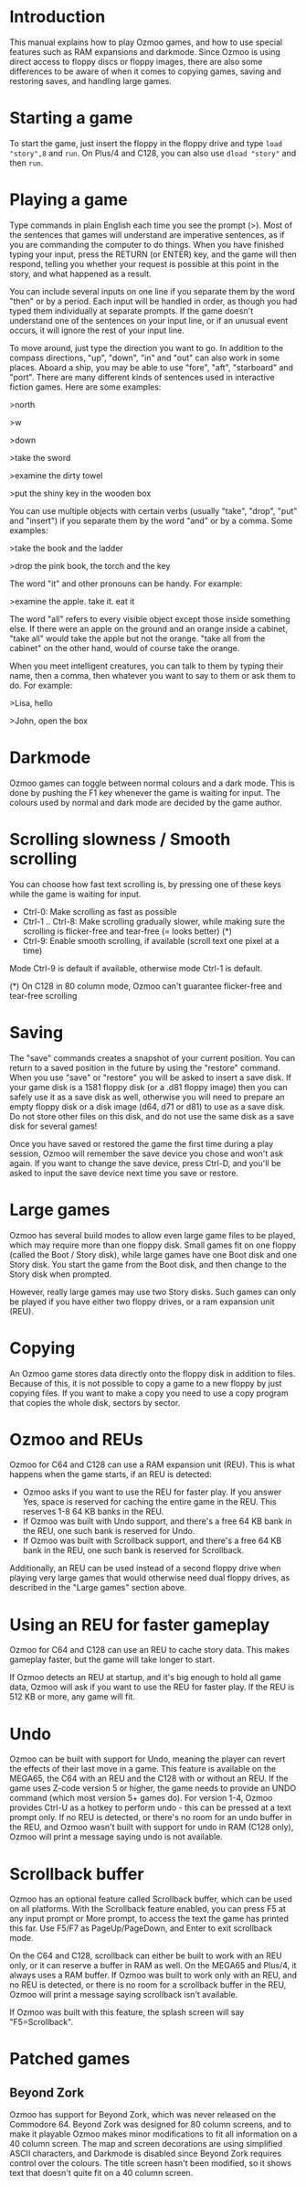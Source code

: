<!-- pandoc manual.md -o manual.pdf -->

# Introduction

This manual explains how to play Ozmoo games, and how to use special features such as RAM expansions and darkmode. Since Ozmoo is using direct access to floppy discs or floppy images, there are also some differences to be aware of when it comes to copying games, saving and restoring saves, and handling large games. 

# Starting a game

To start the game, just insert the floppy in the floppy drive and type `load "story",8` and `run`. On Plus/4 and C128, you can also use `dload "story"` and then `run`.

# Playing a game

Type commands in plain English each time you see the prompt (\>). Most of the sentences that games will understand are imperative sentences, as if you are commanding the computer to do things. When you have finished typing your input, press the RETURN (or ENTER) key, and the game will then respond, telling you whether your request is possible at this point in the story, and what happened as a result.

You can include several inputs on one line if you separate them by the word "then" or by a period. Each input will be handled in order, as though you had typed them individually at separate prompts. If the game doesn't understand one of the sentences on your input line, or if an unusual event occurs, it will ignore the rest of your input line. 

To move around, just type the direction you want to go. In addition to the compass directions, "up", "down", "in" and "out" can also work in some places. Aboard a ship, you may be able to use "fore", "aft", "starboard" and "port". There are many different kinds of sentences used in interactive fiction games. Here are some examples:

\>north

\>w

\>down 

\>take the sword

\>examine the dirty towel

\>put the shiny key in the wooden box

You can use multiple objects with certain verbs (usually "take", "drop", "put" and "insert") if you separate them by the word "and" or by a comma. Some examples: 

\>take the book and the ladder

\>drop the pink book, the torch and the key


The word "it" and other pronouns can be handy. For example:

\>examine the apple. take it. eat it

The word "all" refers to every visible object except those inside something else. If there were an apple on the ground and an orange inside a cabinet, "take all" would take the apple but not the orange. "take all from the cabinet" on the other hand, would of course take the orange.

When you meet intelligent creatures, you can talk to them by typing their name, then a comma, then whatever you want to say to them or ask them to do. For example:

\>Lisa, hello

\>John, open the box

# Darkmode
Ozmoo games can toggle between normal colours and a dark mode. This is done by pushing the F1 key whenever the game is waiting for input. The colours used by normal and dark mode are decided by the game author.

# Scrolling slowness / Smooth scrolling
You can choose how fast text scrolling is, by pressing one of these keys while the game is waiting for input.

* Ctrl-0: Make scrolling as fast as possible
* Ctrl-1 .. Ctrl-8: Make scrolling gradually slower, while making sure the scrolling is flicker-free and tear-free (= looks better) (*)
* Ctrl-9: Enable smooth scrolling, if available (scroll text one pixel at a time)

Mode Ctrl-9 is default if available, otherwise mode Ctrl-1 is default.

(*) On C128 in 80 column mode, Ozmoo can't guarantee flicker-free and tear-free scrolling

# Saving
The "save" commands creates a snapshot of your current position. You can return to a saved position in the future by using the "restore" command. When you use "save" or "restore" you will be asked to insert a save disk. If your game disk is a 1581 floppy disk (or a .d81 floppy image) then you can safely use it as a save disk as well, otherwise you will need to prepare an empty floppy disk or a disk image (d64, d71 or d81) to use as a save disk. Do not store other files on this disk, and do not use the same disk as a save disk for several games!

Once you have saved or restored the game the first time during a play session, Ozmoo will remember the save device you chose and won't ask again. If you want to change the save device, press Ctrl-D, and you'll be asked to input the save device next time you save or restore.

# Large games
Ozmoo has several build modes to allow even large game files to be played, which may require more than one floppy disk. Small games fit on one floppy (called the Boot / Story disk), while large games have one Boot disk and one Story disk. You start the game from the Boot disk, and then change to the Story disk when prompted.

However, really large games may use two Story disks. Such games can only be played if you have either two floppy drives, or a ram expansion unit (REU).

# Copying
An Ozmoo game stores data directly onto the floppy disk in addition to files. Because of this, it is not possible to copy a game to a new floppy by just copying files. If you want to make a copy you need to use a copy program that copies the whole disk, sectors by sector.

# Ozmoo and REUs
Ozmoo for C64 and C128 can use a RAM expansion unit (REU). This is what happens when the game starts, if an REU is detected:

* Ozmoo asks if you want to use the REU for faster play. If you answer Yes, space is reserved for caching the entire game in the REU. This reserves 1-8 64 KB banks in the REU.
* If Ozmoo was built with Undo support, and there's a free 64 KB bank in the REU, one such bank is reserved for Undo.
* If Ozmoo was built with Scrollback support, and there's a free 64 KB bank in the REU, one such bank is reserved for Scrollback.

Additionally, an REU can be used instead of a second floppy drive when playing very large games that would otherwise need dual floppy drives, as described in the "Large games" section above.

# Using an REU for faster gameplay
Ozmoo for C64 and C128 can use an REU to cache story data. This makes gameplay faster, but the game will take longer to start. 

If Ozmoo detects an REU at startup, and it's big enough to hold all game data, Ozmoo will ask if you want to use the REU for faster play. If the REU is 512 KB or more, any game will fit.

# Undo
Ozmoo can be built with support for Undo, meaning the player can revert the effects of their last move in a game. This feature is available on the MEGA65, the C64 with an REU and the C128 with or without an REU. If the game uses Z-code version 5 or higher, the game needs to provide an UNDO command (which most version 5+ games do). For version 1-4, Ozmoo provides Ctrl-U as a hotkey to perform undo - this can be pressed at a text prompt only. If no REU is detected, or there's no room for an undo buffer in the REU, and Ozmoo wasn't built with support for undo in RAM (C128 only), Ozmoo will print a message saying undo is not available.

# Scrollback buffer
Ozmoo has an optional feature called Scrollback buffer, which can be used on all platforms. With the Scrollback feature enabled, you can press F5 at any input prompt or More prompt, to access the text the game has printed this far. Use F5/F7 as PageUp/PageDown, and Enter to exit scrollback mode. 

On the C64 and C128, scrollback can either be built to work with an REU only, or it can reserve a buffer in RAM as well. On the MEGA65 and Plus/4, it always uses a RAM buffer. If Ozmoo was built to work only with an REU, and no REU is detected, or there is no room for a scrollback buffer in the REU, Ozmoo will print a message saying scrollback isn't available.

If Ozmoo was built with this feature, the splash screen will say "F5=Scrollback".

# Patched games

## Beyond Zork
Ozmoo has support for Beyond Zork, which was never released on the Commodore 64. Beyond Zork was designed for 80 column screens, and to make it playable Ozmoo makes minor modifications to fit all information on a 40 column screen. The map and screen decorations are using simplified ASCII characters, and Darkmode is disabled since Beyond Zork requires control over the colours. The title screen hasn't been modified, so it shows text that doesn't quite fit on a 40 column screen.


